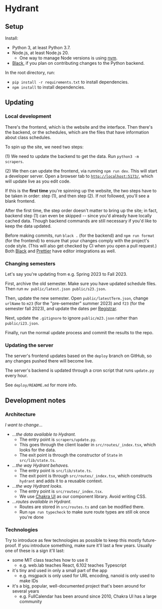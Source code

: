 # Hydrant

## Setup

Install:

- Python 3, at least Python 3.7.
- Node.js, at least Node.js 20.
  - One way to manage Node versions is using [nvm](https://github.com/nvm-sh/nvm).
- [Black](https://black.readthedocs.io/en/stable/index.html), if you plan on contributing changes to the Python backend.

In the root directory, run:

- `pip install -r requirements.txt` to install dependencies.
- `npm install` to install dependencies.

## Updating

### Local development

There's the frontend, which is the website and the interface. Then there's the backend, or the schedules, which are the files that have information about class schedules.

To spin up the site, we need two steps:

(1) We need to update the backend to get the data. Run `python3 -m scrapers`.

(2) We then can update the frontend, via running `npm run dev`. This will start a developer server. Open a browser tab to [`http://localhost:5173/`](http://localhost:5173/), which will update live as you edit code.

If this is the **first time** you're spinning up the website, the two steps have to be taken in order: step (1), and then step (2). If not followed, you'll see a blank frontend.

After the first time, the step order doesn't matter to bring up the site; in fact, backend step (1) can even be skipped -- since you'd already have locally cached data. Though backend commands are still necessary if you'd like to keep the data updated.

Before making commits, run `black .` (for the backend) and `npm run format` (for the frontend) to ensure that your changes comply with the project's code style. (This will also get checked by CI when you open a pull request.) Both [Black](https://black.readthedocs.io/en/stable/integrations/editors.html) and [Prettier](https://prettier.io/docs/en/editors) have editor integrations as well.

### Changing semesters

Let's say you're updating from e.g. Spring 2023 to Fall 2023.

First, archive the old semester. Make sure you have updated schedule files. Then run `mv public/latest.json public/s23.json`.

Then, update the new semester. Open `public/latestTerm.json`, change `urlName` to `m23` (for the "pre-semester" summer 2023) and `f23` (for the semester fall 2023), and update the dates per [Registrar](https://registrar.mit.edu/calendar).

Next, update the `.gitignore` to ignore `public/m23.json` rather than `public/i23.json`.

Finally, run the normal update process and commit the results to the repo.

### Updating the server

The server's frontend updates based on the `deploy` branch on GitHub, so any changes pushed there will become live.

The server's backend is updated through a cron script that runs `update.py` every hour.

See `deploy/README.md` for more info.

## Development notes

### Architecture

_I want to change..._

- _...the data available to Hydrant._
  - The entry point is `scrapers/update.py`.
  - This goes through the client loader in `src/routes/_index.tsx`, which looks for the data.
  - The exit point is through the constructor of `State` in `src/lib/state.ts`.
- _...the way Hydrant behaves._
  - The entry point is `src/lib/state.ts`.
  - The exit point is through `src/routes/_index.tsx`, which constructs `hydrant` and adds it to a reusable context.
- _...the way Hydrant looks._
  - The entry point is `src/routes/_index.tsx`.
  - We use [Chakra UI](https://chakra-ui.com/) as our component library. Avoid writing CSS.
- _...routes available in Hydrant._
  - Routes are stored in `src/routes.ts` and can be modified there.
  - Run `npm run typecheck` to make sure route types are still ok once you're done

### Technologies

Try to introduce as few technologies as possible to keep this mostly future-proof. If you introduce something, make sure it'll last a few years. Usually one of these is a sign it'll last:

- some MIT class teaches how to use it
  - e.g. web.lab teaches React, 6.102 teaches Typescript
- it's tiny and used in only a small part of the app
  - e.g. msgpack is only used for URL encoding, nanoid is only used to make IDs
- it's a big, popular, well-documented project that's been around for several years
  - e.g. FullCalendar has been around since 2010, Chakra UI has a large community
